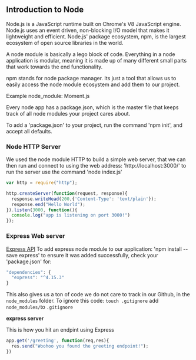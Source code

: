 ## Introduction to Node

Node.js is a JavaScript runtime built on Chrome's V8 JavaScript engine. Node.js
uses an event driven, non-blocking I/O model that makes it lightweight and
efficient. Node.js' package ecosystem, npm, is the largest ecosystem of open source
libraries in the world.

A node module is basically a lego block of code. Everything in a node application
is modular, meaning it is made up of many different small parts that work
towards the end functionality.

npm stands for node package manager. Its just a tool that allows us to easily
access the node module ecosystem and add them to our project.

Example node_module: Moment.js

Every node app has a package.json, which is the master file that keeps track of
all node modules your project cares about.

To add a 'package.json' to your project, run the command 'npm init', and accept
all defaults.

### Node HTTP Server

We used the node module HTTP to build a simple web server, that we can then run
and connect to using the web address: 'http://localhost:3000/'
to run the server use the command 'node index.js'

```js
var http = require("http");

http.createServer(function(request, response){
  response.writeHead(200,{'Content-Type': 'text/plain'});
  response.end("Hello World");
}).listen(3000, function(){
  console.log("app is listening on port 3000!")
});
```

### Express Web server
[Express API](http://expressjs.com/)
To add express node module to our application:
'npm install --save express'
to ensure it was added successfully, check your 'package.json' for:
```js
"dependencies": {
  "express": "^4.15.3"
}
```
This also gives us a ton of code we do not care to track in our Github, in the `node_modules` folder.
To ignore this code:
`touch .gitignore`
add `node_modules/`to `.gitignore`


__express server__

This is how you hit an endpint using Express

```js
app.get('/greeting', function(req,res){
  res.send("Woohoo you found the greeting endpoint!");
})
```
